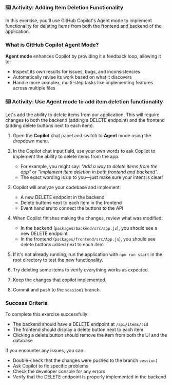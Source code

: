 ### :keyboard: Activity: Adding Item Deletion Functionality

In this exercise, you'll use GitHub Copilot's Agent mode to implement functionality for deleting items from both the frontend and backend of the application.

### What is GitHub Copilot Agent Mode?

**Agent mode** enhances Copilot by providing it a feedback loop, allowing it to:
- Inspect its own results for issues, bugs, and inconsistencies
- Automatically revise its work based on what it discovers
- Handle more complex, multi-step tasks like implementing features across multiple files

### :keyboard: Activity: Use Agent mode to add item deletion functionality

Let's add the ability to delete items from our application. This will require changes to both the backend (adding a DELETE endpoint) and the frontend (adding delete buttons next to each item).

1. Open the **Copilot** chat panel and switch to **Agent** mode using the dropdown menu.

1. In the Copilot chat input field, use your own words to ask Copilot to implement the ability to delete items from the app.
   - For example, you might say: _"Add a way to delete items from the app"_ or _"Implement item deletion in both frontend and backend"_.
   - The exact wording is up to you—just make sure your intent is clear!

1. Copilot will analyze your codebase and implement:
   - A new DELETE endpoint in the backend
   - Delete buttons next to each item in the frontend
   - Event handlers to connect the buttons to the API

1. When Copilot finishes making the changes, review what was modified:
   - In the backend (`packages/backend/src/app.js`), you should see a new DELETE endpoint
   - In the frontend (`packages/frontend/src/App.js`), you should see delete buttons added next to each item

1. If it's not already running, run the application with `npm run start` in the root directory to test the new functionality.

1. Try deleting some items to verify everything works as expected.

1. Keep the changes that copilot implemented.

1. Commit and push to the `session1` branch.

### Success Criteria

To complete this exercise successfully:

- The backend should have a DELETE endpoint at `/api/items/:id`
- The frontend should display a delete button next to each item
- Clicking a delete button should remove the item from both the UI and the database

If you encounter any issues, you can:

- Double-check that the changes were pushed to the branch `session1`
- Ask Copilot to fix specific problems
- Check the developer console for any errors
- Verify that the DELETE endpoint is properly implemented in the backend
